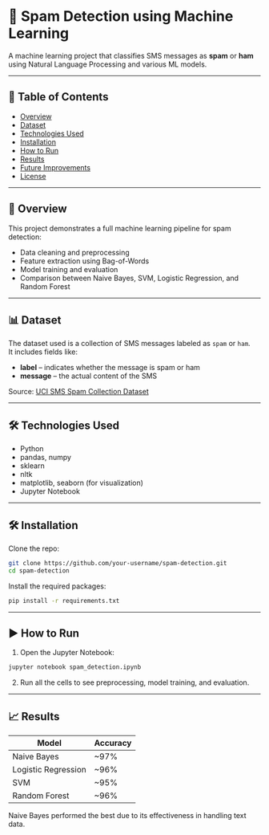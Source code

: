 
# 📩 Spam Detection using Machine Learning

A machine learning project that classifies SMS messages as **spam** or **ham** using Natural Language Processing and various ML models.

---

## 📁 Table of Contents
- [Overview](#overview)
- [Dataset](#dataset)
- [Technologies Used](#technologies-used)
- [Installation](#installation)
- [How to Run](#how-to-run)
- [Results](#results)
- [Future Improvements](#future-improvements)
- [License](#license)

---

## 🧠 Overview
This project demonstrates a full machine learning pipeline for spam detection:
- Data cleaning and preprocessing
- Feature extraction using Bag-of-Words
- Model training and evaluation
- Comparison between Naive Bayes, SVM, Logistic Regression, and Random Forest

---

## 📊 Dataset
The dataset used is a collection of SMS messages labeled as `spam` or `ham`.  
It includes fields like:
- **label** – indicates whether the message is spam or ham  
- **message** – the actual content of the SMS

Source: [UCI SMS Spam Collection Dataset](https://archive.ics.uci.edu/ml/datasets/sms+spam+collection)

---

## 🛠 Technologies Used
- Python
- pandas, numpy
- sklearn
- nltk
- matplotlib, seaborn (for visualization)
- Jupyter Notebook

---

## 🛠 Installation
Clone the repo:
```bash
git clone https://github.com/your-username/spam-detection.git
cd spam-detection
```

Install the required packages:
```bash
pip install -r requirements.txt
```

---

## ▶️ How to Run
1. Open the Jupyter Notebook:
```bash
jupyter notebook spam_detection.ipynb
```
2. Run all the cells to see preprocessing, model training, and evaluation.

---

## 📈 Results
| Model               | Accuracy |
|--------------------|----------|
| Naive Bayes        | ~97%     |
| Logistic Regression| ~96%     |
| SVM                | ~95%     |
| Random Forest      | ~96%     |

Naive Bayes performed the best due to its effectiveness in handling text data.



